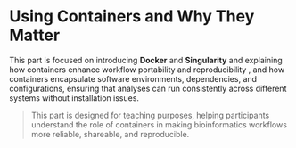 # Using Containers and Why They Matter

This part is focused on introducing **Docker** and **Singularity** and explaining how containers enhance workflow portability and reproducibility , and how containers encapsulate software environments, dependencies, and configurations, ensuring that analyses can run consistently across different systems without installation issues.  

> This part is designed for teaching purposes, helping participants understand the role of containers in making bioinformatics workflows more reliable, shareable, and reproducible.
